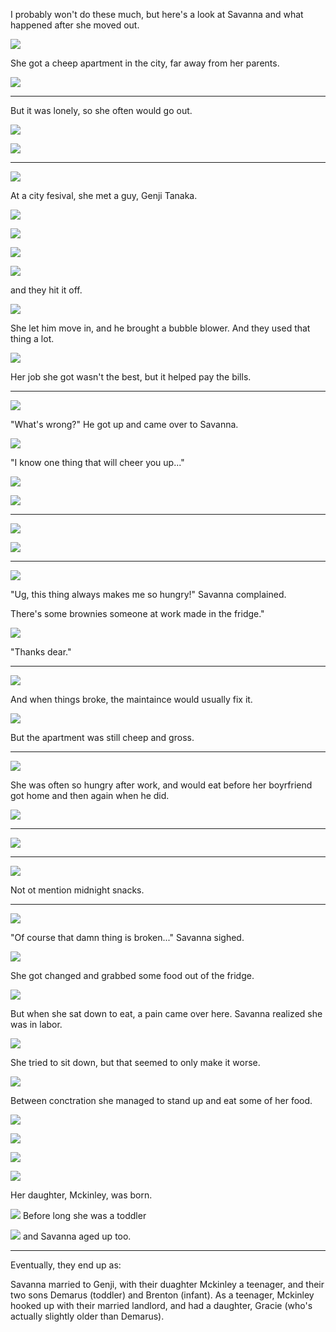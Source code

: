 I probably won't do these much, but here's a look at Savanna and what happened after she moved out.

![](05-30-18_2-54-51%C2%A0PM.png)

She got a cheep apartment in the city, far away from her parents.

![](05-30-18_2-56-28%C2%A0PM.png)

----

But it was lonely, so she often would go out.

![](05-30-18_3-00-27%C2%A0PM.png)

![](05-30-18_3-02-58%C2%A0PM.png)

----

![](05-30-18_3-23-00%C2%A0PM.png)

At a city fesival, she met a guy, Genji Tanaka.

![](05-30-18_2-29-54%C2%A0PM.png)

![](05-30-18_2-30-48%C2%A0PM.png)

![](05-30-18_2-31-05%C2%A0PM.png)

![](05-30-18_2-28-31%C2%A0PM.png)

and they hit it off.

![](05-30-18_3-10-59%C2%A0PM.png)

She let him move in, and he brought a bubble blower. And they used that thing a lot.

![](05-30-18_8-40-18%C2%A0PM.png)

Her job she got wasn't the best, but it helped pay the bills.

----

![](05-30-18_3-06-24%C2%A0PM.png)

"What's wrong?" He got up and came over to Savanna.

![](05-30-18_3-11-12%C2%A0PM.png)

"I know one thing that will cheer you up..."

![](05-30-18_3-10-59%C2%A0PM.png)

![](05-30-18_3-12-35%C2%A0PM.png)

----

![](05-30-18_3-34-28%C2%A0PM.png)

![](05-30-18_8-39-50%C2%A0PM.png)

----

![](05-30-18_4-23-03%C2%A0PM.png)

"Ug, this thing always makes me so hungry!" Savanna complained.

There's some brownies someone at work made in the fridge."

![](05-30-18_3-39-48%C2%A0PM.png)

"Thanks dear."

---

![](05-30-18_8-46-17%C2%A0PM.png)

And when things broke, the maintaince would usually fix it.

![](05-30-18_4-50-18%C2%A0PM.png)

But the apartment was still cheep and gross.

----

![](05-30-18_4-55-39%C2%A0PM.png)

She was often so hungry after work, and would eat before her boyrfriend got home and then again when he did.

![](05-30-18_4-57-04%C2%A0PM.png)

----

![](05-30-18_9-10-38%C2%A0PM.png)

----

![](05-30-18_9-22-43%C2%A0PM.png)

Not ot mention midnight snacks.

----

![](05-30-18_9-35-38%C2%A0PM.png)

"Of course that damn thing is broken..." Savanna sighed.

![](05-30-18_9-43-03%C2%A0PM.png)

She got changed and grabbed some food out of the fridge.

![](05-30-18_9-45-50%C2%A0PM.png)

But when she sat down to eat, a pain came over here. Savanna realized she was in labor.

![](05-30-18_9-43-14%C2%A0PM.png)

She tried to sit down, but that seemed to only make it worse.

![](05-30-18_9-44-30%C2%A0PM.png)

Between conctration she managed to stand up and eat some of her food.

![](05-30-18_9-44-58%C2%A0PM.png)

![](05-30-18_9-51-31%C2%A0PM.png)

![](05-30-18_9-51-38%C2%A0PM.png)

![](05-30-18_9-53-40%C2%A0PM.png)

Her daughter, Mckinley, was born.

![](05-31-18_7-50-48%C2%A0AM.png) Before long she was a toddler

![](05-31-18_8-06-03%C2%A0AM.png) and Savanna aged up too.

----

Eventually, they end up as:

Savanna married to Genji, with their duaghter Mckinley a teenager, and their two sons Demarus (toddler) and Brenton (infant). As a teenager, Mckinley hooked up with their married landlord, and had a daughter, Gracie (who's actually slightly older than Demarus).
